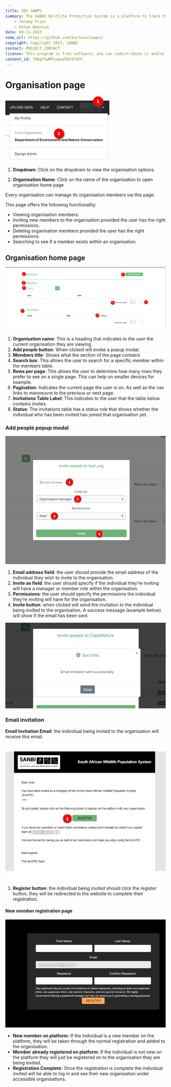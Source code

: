 ```yaml
---
title: IDS SAWPS
summary: The SANBI Wildlife Protection System is a platform to track the population levels of endangered wildlife.
    - Jeremy Prior
    - Ketan Bamniya
date: 09-11-2023
some_url: https://github.com/kartoza/sawps/
copyright: Copyright 2023, SANBI
contact: PROJECT_CONTACT
license: This program is free software; you can redistribute it and/or modify it under the terms of the GNU Affero General Public License as published by the Free Software Foundation; either version 3 of the License, or (at your option) any later version.
context_id: 7G6gfGwMPjwqzeFDc9JVFh
---
```


# Organisation page

![Dropdown](./img/organisation-page-7.png)

1. **Dropdown**: Click on the dropdown to view the organisation options.

2. **Organisation Name**: Click on the name of the organisation to open organisation home page.

Every organisation can manage its organisation members via this page.

This page offers the following functionality:

* Viewing organisation members.
* Inviting new members to the organisation provided the user has the right permissions.
* Deleting organisation members provided the user has the right permissions.
* Searching to see if a member exists within an organisation.

## Organisation home page

![Organisation Page 2](./img/organisation-page-2.png)

1. **Organisation name**: This is a heading that indicates to the user the current organisation they are viewing.
2. **Add people button**: When clicked will evoke a popup modal.
3. **Members title**: Shows what the section of the page contains
4. **Search box**: This allows the user to search for a specific member within the members table.
5. **Rows per page**: This allows the user to determine how many rows they prefer to see on a single page. This can help on smaller devices for example.
6. **Pagination**: Indicates the current page the user is on. As well as the nav links to manoeuvre to the previous or next page.
7. **Invitations Table Label**: This indicates to the user that the table below contains invites.
8. **Status**: The invitations table has a status role that shows whether the individual who has been invited has joined that organisation yet.

### Add people popup modal

![Organisation Page 3](./img/organisation-page-3.png)

1. **Email address field**: the user should provide the email address of the individual they wish to invite to the organisation.
2. **Invite as field**: the user should specify if the individual they’re inviting will have a manager or member role within the organisation.
3. **Permissions**: the user should specify the permissions the individual they’re inviting will have for the organisation.
4. **Invite button**: when clicked will send the invitation to the individual being invited to the organisation. A success message (example below) will show if the email has been sent.

![Organisation Page 4](./img/organisation-page-4.png)

### Email invitation

**Email Invitation Email**: the individual being invited to the organisation will receive this email.

![Organisation Page 5](./img/organisation-page-5.png)

1. **Register button**: the individual being invited should click the register button, they will be redirected to the website to complete their registration.

#### New member registration page

![Organisation Page 6](./img/organisation-page-6.png)

* **New member on platform**: If the individual is a new member on the platform, they will be taken through the normal registration and added to the organisation.
* **Member already registered on platform**: If the individual is not new on the platform they will just be registered on to the organisation they are being invited.
* **Registration Complete**: Once the registration is complete the individual invited will be able to log in and see their new organisation under accessible organisations.
